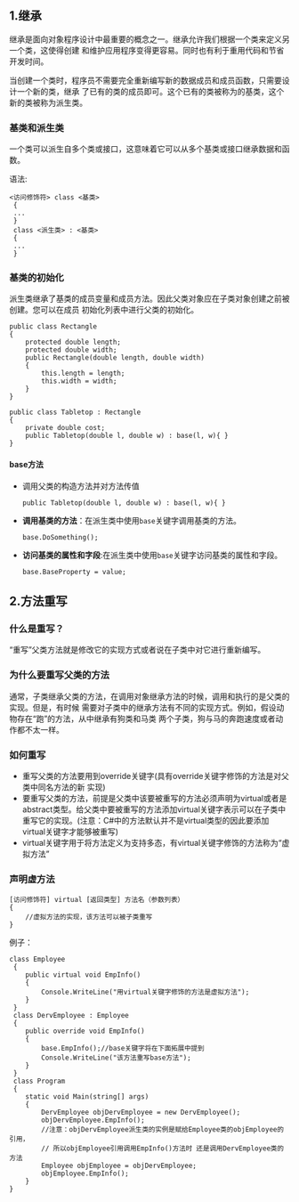 ## 1.继承

继承是面向对象程序设计中最重要的概念之一。继承允许我们根据一个类来定义另一个类，这使得创建 和维护应用程序变得更容易。同时也有利于重用代码和节省开发时间。 

当创建一个类时，程序员不需要完全重新编写新的数据成员和成员函数，只需要设计一个新的类，继承 了已有的类的成员即可。这个已有的类被称为的基类，这个新的类被称为派生类。

### 基类和派生类

一个类可以派生自多个类或接口，这意味着它可以从多个基类或接口继承数据和函数。

语法:

```
<访问修饰符> class <基类>
 {
 ...
 }
 class <派生类> : <基类>
 {
 ...
 }
```

### 基类的初始化

派生类继承了基类的成员变量和成员方法。因此父类对象应在子类对象创建之前被创建。您可以在成员 初始化列表中进行父类的初始化。

```
public class Rectangle
{
    protected double length;
    protected double width;
    public Rectangle(double length, double width)
    {
        this.length = length;
        this.width = width;
    }
}

public class Tabletop : Rectangle
{
    private double cost;
    public Tabletop(double l, double w) : base(l, w){ }
}
```

#### base方法

- 调用父类的构造方法并对方法传值

  ```
  public Tabletop(double l, double w) : base(l, w){ }
  ```

- **调用基类的方法**：在派生类中使用`base`关键字调用基类的方法。

  ```
  base.DoSomething();
  ```

- **访问基类的属性和字段**:在派生类中使用`base`关键字访问基类的属性和字段。

  ```
  base.BaseProperty = value;
  ```

## 2.方法重写

###  什么是重写？  

“重写”父类方法就是修改它的实现方式或者说在子类中对它进行重新编写。 

### 为什么要重写父类的方法  

通常，子类继承父类的方法，在调用对象继承方法的时候，调用和执行的是父类的实现。但是，有时候 需要对子类中的继承方法有不同的实现方式。例如，假设动物存在“跑”的方法，从中继承有狗类和马类 两个子类，狗与马的奔跑速度或者动作都不太一样。

### 如何重写  

- 重写父类的方法要用到override关键字(具有override关键字修饰的方法是对父类中同名方法的新 实现)
- 要重写父类的方法，前提是父类中该要被重写的方法必须声明为virtual或者是abstract类型。给父类中要被重写的方法添加virtual关键字表示可以在子类中重写它的实现。(注意：C#中的方法默认并不是virtual类型的因此要添加virtual关键字才能够被重写) 
- virtual关键字用于将方法定义为支持多态，有virtual关键字修饰的方法称为“虚拟方法”

### 声明虚方法

```
[访问修饰符] virtual [返回类型] 方法名（参数列表）
{
    //虚拟方法的实现，该方法可以被子类重写
}
```

例子：

```
class Employee
 {
    public virtual void EmpInfo()
    {
        Console.WriteLine("用virtual关键字修饰的方法是虚拟方法");
    }
 }
 class DervEmployee : Employee
 {
    public override void EmpInfo()
    {
        base.EmpInfo();//base关键字将在下面拓展中提到
        Console.WriteLine("该方法重写base方法");
    }
 }
 class Program
 {
    static void Main(string[] args)
    {
        DervEmployee objDervEmployee = new DervEmployee();
        objDervEmployee.EmpInfo();
        //注意：objDervEmployee派生类的实例是赋给Employee类的objEmployee的引用，
        // 所以objEmployee引用调用EmpInfo()方法时 还是调用DervEmployee类的方法
        Employee objEmployee = objDervEmployee;
        objEmployee.EmpInfo();
    }
}
```